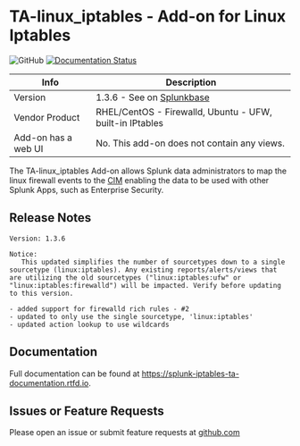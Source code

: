 # TA-linux_iptables - Add-on for Linux Iptables

![GitHub](https://img.shields.io/github/license/zachchristensen28/TA-linux_iptables)
[![Documentation Status](https://readthedocs.org/projects/splunk-iptables-ta-documentation/badge/?version=latest)](https://splunk-iptables-ta-documentation.readthedocs.io/en/latest/?badge=latest)

Info | Description
------|----------
Version | 1.3.6 - See on [Splunkbase](https://splunkbase.splunk.com/app/4490/)
Vendor Product | RHEL/CentOS - Firewalld, Ubuntu - UFW, built-in IPtables
Add-on has a web UI | No. This add-on does not contain any views.

The TA-linux_iptables Add-on allows Splunk data administrators to map the linux firewall events to the [CIM](https://docs.splunk.com/Splexicon:CommonInformationModel) enabling the data to be used with other Splunk Apps, such as Enterprise Security.

## Release Notes

```
Version: 1.3.6

Notice:
   This updated simplifies the number of sourcetypes down to a single sourcetype (linux:iptables). Any existing reports/alerts/views that are utilizing the old sourcetypes ("linux:iptables:ufw" or "linux:iptables:firewalld") will be impacted. Verify before updating to this version. 

- added support for firewalld rich rules - #2
- updated to only use the single sourcetype, 'linux:iptables'
- updated action lookup to use wildcards
```

## Documentation

Full documentation can be found at https://splunk-iptables-ta-documentation.rtfd.io.


## Issues or Feature Requests

Please open an issue or submit feature requests at [github.com](https://github.com/ZachChristensen28/TA-iptables)

